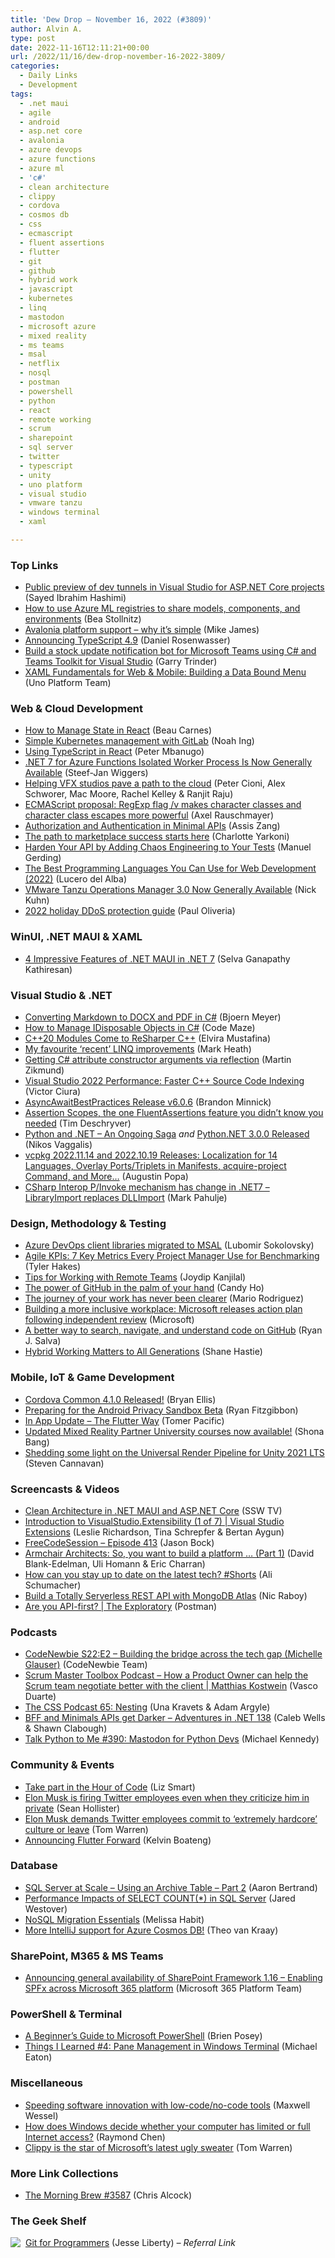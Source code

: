 ```yaml
---
title: 'Dew Drop – November 16, 2022 (#3809)'
author: Alvin A.
type: post
date: 2022-11-16T12:11:21+00:00
url: /2022/11/16/dew-drop-november-16-2022-3809/
categories:
  - Daily Links
  - Development
tags:
  - .net maui
  - agile
  - android
  - asp.net core
  - avalonia
  - azure devops
  - azure functions
  - azure ml
  - 'c#'
  - clean architecture
  - clippy
  - cordova
  - cosmos db
  - css
  - ecmascript
  - fluent assertions
  - flutter
  - git
  - github
  - hybrid work
  - javascript
  - kubernetes
  - linq
  - mastodon
  - microsoft azure
  - mixed reality
  - ms teams
  - msal
  - netflix
  - nosql
  - postman
  - powershell
  - python
  - react
  - remote working
  - scrum
  - sharepoint
  - sql server
  - twitter
  - typescript
  - unity
  - uno platform
  - visual studio
  - vmware tanzu
  - windows terminal
  - xaml

---
```

### <a name="top"></a>Top Links

  * <a href="https://devblogs.microsoft.com/visualstudio/public-preview-of-dev-tunnels-in-visual-studio-for-asp-net-core-projects/" target="_blank" rel="noopener">Public preview of dev tunnels in Visual Studio for ASP.NET Core projects</a> (Sayed Ibrahim Hashimi)
  * <a href="https://bea.stollnitz.com/blog/aml-registry/" target="_blank" rel="noopener">How to use Azure ML registries to share models, components, and environments</a> (Bea Stollnitz)
  * <a href="https://dev.to/avalonia/avalonia-platform-support-why-its-simple-cjd" target="_blank" rel="noopener">Avalonia platform support &#8211; why it&#8217;s simple</a> (Mike James)
  * <a href="https://devblogs.microsoft.com/typescript/announcing-typescript-4-9/" target="_blank" rel="noopener">Announcing TypeScript 4.9</a> (Daniel Rosenwasser)
  * <a href="https://devblogs.microsoft.com/microsoft365dev/build-a-stock-update-notification-bot-for-microsoft-teams-using-c-and-teams-toolkit-for-visual-studio/" target="_blank" rel="noopener">Build a stock update notification bot for Microsoft Teams using C# and Teams Toolkit for Visual Studio</a> (Garry Trinder)
  * <a href="https://platform.uno/blog/xaml-fundamentals-for-web-mobile-building-a-data-bound-menu/" target="_blank" rel="noopener">XAML Fundamentals for Web & Mobile: Building a Data Bound Menu</a> (Uno Platform Team)



### <a name="web"></a>Web & Cloud Development

  * <a href="https://www.freecodecamp.org/news/how-to-manage-state-in-react/" target="_blank" rel="noopener">How to Manage State in React</a> (Beau Carnes)
  * <a href="https://about.gitlab.com/blog/2022/11/15/simple-kubernetes-management-with-gitlab/" target="_blank" rel="noopener">Simple Kubernetes management with GitLab</a> (Noah Ing)
  * <a href="https://www.telerik.com/blogs/using-typescript-react" target="_blank" rel="noopener">Using TypeScript in React</a> (Peter Mbanugo)
  * <a href="https://www.infoq.com/news/2022/11/azure-functions-dotnet-7/?utm_campaign=infoq_content&utm_source=infoq&utm_medium=feed&utm_term=global" target="_blank" rel="noopener">.NET 7 for Azure Functions Isolated Worker Process Is Now Generally Available</a> (Steef-Jan Wiggers)
  * <a href="https://netflixtechblog.com/helping-vfx-studios-pave-a-path-to-the-cloud-d308ee43c079?source=rss----2615bd06b42e---4" target="_blank" rel="noopener">Helping VFX studios pave a path to the cloud</a> (Peter Cioni, Alex Schworer, Mac Moore, Rachel Kelley & Ranjit Raju)
  * <a href="https://2ality.com/2022/11/regexp-v-flag.html" target="_blank" rel="noopener">ECMAScript proposal: RegExp flag /v makes character classes and character class escapes more powerful</a> (Axel Rauschmayer)
  * <a href="https://www.telerik.com/blogs/authorization-authentication-minimal-apis" target="_blank" rel="noopener">Authorization and Authentication in Minimal APIs</a> (Assis Zang)
  * <a href="https://blogs.microsoft.com/blog/2022/11/15/the-path-to-marketplace-success-starts-here/" target="_blank" rel="noopener">The path to marketplace success starts here</a> (Charlotte Yarkoni)
  * <a href="https://blog.postman.com/chaos-engineering-api-testing-postman-steadybit/" target="_blank" rel="noopener">Harden Your API by Adding Chaos Engineering to Your Tests</a> (Manuel Gerding)
  * <a href="https://www.sitepoint.com/best-programming-language-for-web-development/?utm_source=rss" target="_blank" rel="noopener">The Best Programming Languages You Can Use for Web Development (2022)</a> (Lucero del Alba)
  * <a href="https://tanzu.vmware.com/content/home-page/vmware-tanzu-operations-manager-3-0" target="_blank" rel="noopener">VMware Tanzu Operations Manager 3.0 Now Generally Available</a> (Nick Kuhn)
  * <a href="https://www.microsoft.com/en-us/security/blog/2022/11/15/2022-holiday-ddos-protection-guide/" target="_blank" rel="noopener">2022 holiday DDoS protection guide</a> (Paul Oliveria)



### <a name="silverlight"></a>WinUI, .NET MAUI & XAML

  * <a href="https://www.syncfusion.com/blogs/post/4-impressive-features-of-net-maui-in-net-7.aspx?utm_source=alvinashcraft&utm_medium=email&utm_campaign=alvinashcraft_blog_edmnov22" target="_blank" rel="noopener">4 Impressive Features of .NET MAUI in .NET 7</a> (Selva Ganapathy Kathiresan)



### <a name="dotnet"></a>Visual Studio & .NET

  * <a href="https://www.textcontrol.com/blog/2022/11/15/converting-markdown-to-docx-and-pdf-in-csharp/" target="_blank" rel="noopener">Converting Markdown to DOCX and PDF in C#</a> (Bjoern Meyer)
  * <a href="https://code-maze.com/csharp-manage-idisposable-objects/" target="_blank" rel="noopener">How to Manage IDisposable Objects in C#</a> (Code Maze)
  * <a href="https://blog.jetbrains.com/rscpp/2022/11/14/cpp20-modules/" target="_blank" rel="noopener">C++20 Modules Come to ReSharper C++</a> (Elvira Mustafina)
  * <a href="https://markheath.net/post/linq-improvements" target="_blank" rel="noopener">My favourite &#8216;recent&#8217; LINQ improvements</a> (Mark Heath)
  * <a href="https://blog.mzikmund.com/2022/11/getting-c-attribute-constructor-arguments-via-reflection/" target="_blank" rel="noopener">Getting C# attribute constructor arguments via reflection</a> (Martin Zikmund)
  * <a href="https://devblogs.microsoft.com/cppblog/faster-cpp-source-code-indexing/" target="_blank" rel="noopener">Visual Studio 2022 Performance: Faster C++ Source Code Indexing</a> (Victor Ciura)
  * <a href="https://github.com/brminnick/AsyncAwaitBestPractices/releases/tag/v6.0.6" target="_blank" rel="noopener">AsyncAwaitBestPractices Release v6.0.6</a> (Brandon Minnick)
  * <a href="https://timdeschryver.dev/blog/assertion-scopes-the-one-fluentassertions-feature-you-didnt-know-you-needed" target="_blank" rel="noopener">Assertion Scopes, the one FluentAssertions feature you didn&#8217;t know you needed</a> (Tim Deschryver)
  * <a href="http://www.i-programmer.info/programming/python/15874-python-and-net-an-ongoing-saga.html" target="_blank" rel="noopener">Python and .NET &#8211; An Ongoing Saga</a> _and_ <a href="http://www.i-programmer.info/news/216-python/15875-pythonnet-released.html" target="_blank" rel="noopener">Python.NET 3.0.0 Released</a> (Nikos Vaggalis)
  * <a href="https://devblogs.microsoft.com/cppblog/vcpkg-2022-11-14-and-2022-10-19-releases-localization-for-14-languages-overlay-ports-triplets-in-manifests-acquire-project-command-and-more/" target="_blank" rel="noopener">vcpkg 2022.11.14 and 2022.10.19 Releases: Localization for 14 Languages, Overlay Ports/Triplets in Manifests, acquire-project Command, and More…</a> (Augustin Popa)
  * <a href="http://metadataconsulting.blogspot.com/2022/11/CSharp-Interop-PInvoke-mechanism-has-change-in-NET7-2D-LibraryImport-replaces-DLLImport.html" target="_blank" rel="noopener">CSharp Interop P/Invoke mechanism has change in .NET7 &#8211; LibraryImport replaces DLLImport</a> (Mark Pahulje)



### <a name="design"></a>Design, Methodology & Testing

  * <a href="https://devblogs.microsoft.com/devops/azure-devops-client-libraries-migrated-to-msal/" target="_blank" rel="noopener">Azure DevOps client libraries migrated to MSAL</a> (Lubomir Sokolovsky)
  * <a href="https://www.7pace.com/blog/agile-kpi" target="_blank" rel="noopener">Agile KPIs: 7 Key Metrics Every Project Manager Use for Benchmarking</a> (Tyler Hakes)
  * <a href="https://www.developer.com/project-management/remote-software-development-tips/" target="_blank" rel="noopener">Tips for Working with Remote Teams</a> (Joydip Kanjilal)
  * <a href="https://github.blog/2022-11-15-the-power-of-github-in-the-palm-of-your-hand/" target="_blank" rel="noopener">The power of GitHub in the palm of your hand</a> (Candy Ho)
  * <a href="https://github.blog/2022-11-15-the-journey-of-your-work-has-never-been-clearer/" target="_blank" rel="noopener">The journey of your work has never been clearer</a> (Mario Rodriguez)
  * <a href="https://blogs.microsoft.com/blog/2022/11/15/building-a-more-inclusive-workplace-microsoft-releases-action-plan-following-independent-review/" target="_blank" rel="noopener">Building a more inclusive workplace: Microsoft releases action plan following independent review</a> (Microsoft)
  * <a href="https://github.blog/2022-11-15-a-better-way-to-search-navigate-and-understand-code-on-github/" target="_blank" rel="noopener">A better way to search, navigate, and understand code on GitHub</a> (Ryan J. Salva)
  * <a href="https://www.infoq.com/news/2022/11/hybrid-work-generations/?utm_campaign=infoq_content&utm_source=infoq&utm_medium=feed&utm_term=global" target="_blank" rel="noopener">Hybrid Working Matters to All Generations</a> (Shane Hastie)



### <a name="mobile"></a>Mobile, IoT & Game Development

  * <a href="https://cordova.apache.org/announcements/2022/11/15/cordova-common-release-4.1.0.html" target="_blank" rel="noopener">Cordova Common 4.1.0 Released!</a> (Bryan Ellis)
  * <a href="http://android-developers.googleblog.com/2022/11/preparing-for-android-privacy-sandbox-beta.html" target="_blank" rel="noopener">Preparing for the Android Privacy Sandbox Beta</a> (Ryan Fitzgibbon)
  * <a href="https://medium.com/flutter-community/in-app-update-the-flutter-way-2f25e4a02c02?source=rss----86fb29d7cc6a---4" target="_blank" rel="noopener">In App Update &#8211; The Flutter Way</a> (Tomer Pacific)
  * <a href="https://techcommunity.microsoft.com/t5/mixed-reality-partners/updated-mixed-reality-partner-university-courses-now-available/ba-p/3677043" target="_blank" rel="noopener">Updated Mixed Reality Partner University courses now available!</a> (Shona Bang)
  * <a href="https://blog.unity.com/games/shedding-light-on-universal-render-pipeline-for-unity-2021-lts" target="_blank" rel="noopener">Shedding some light on the Universal Render Pipeline for Unity 2021 LTS</a> (Steven Cannavan)



### <a name="videos"></a>Screencasts & Videos

  * <a href="http://www.youtube.com/watch?v=K9ryHflmQJE" target="_blank" rel="noopener">Clean Architecture in .NET MAUI and ASP.NET Core</a> (SSW TV)
  * <a href="http://www.youtube.com/watch?v=L5zYUZvWnJE" target="_blank" rel="noopener">Introduction to VisualStudio.Extensibility (1 of 7) | Visual Studio Extensions</a> (Leslie Richardson, Tina Schrepfer & Bertan Aygun)
  * <a href="http://www.youtube.com/watch?v=Bvhcc7bWvEQ" target="_blank" rel="noopener">FreeCodeSession &#8211; Episode 413</a> (Jason Bock)
  * <a href="http://www.youtube.com/watch?v=pBfmTMpRlbk" target="_blank" rel="noopener">Armchair Architects: So, you want to build a platform … (Part 1)</a> (David Blank-Edelman, Uli Homann & Eric Charran)
  * <a href="http://www.youtube.com/watch?v=1F3pvMX7S8k" target="_blank" rel="noopener">How can you stay up to date on the latest tech? #Shorts</a> (Ali Schumacher)
  * <a href="http://www.youtube.com/watch?v=FkD_tf8vkfg" target="_blank" rel="noopener">Build a Totally Serverless REST API with MongoDB Atlas</a> (Nic Raboy)
  * <a href="http://www.youtube.com/watch?v=6brCRaqxNe8" target="_blank" rel="noopener">Are you API-first? | The Exploratory</a> (Postman)



### <a name="podcasts"></a>Podcasts

  * <a href="https://www.codenewbie.org/podcast/bridge-the-tech-gap" target="_blank" rel="noopener">CodeNewbie S22:E2 &#8211; Building the bridge across the tech gap (Michelle Glauser)</a> (CodeNewbie Team)
  * <a href="https://scrummastertoolbox.libsyn.com/solving-conflicts-as-a-scrum-product-owner-what-great-pos-do-matthias-kostwein-0" target="_blank" rel="noopener">Scrum Master Toolbox Podcast &#8211; How a Product Owner can help the Scrum team negotiate better with the client | Matthias Kostwein</a> (Vasco Duarte)
  * <a href="http://thecsspodcast.libsyn.com/65-nesting" target="_blank" rel="noopener">The CSS Podcast 65: Nesting</a> (Una Kravets & Adam Argyle)
  * <a href="https://topenddevs.com/podcasts/adventures-in-net/episodes/bff-and-minimals-apis-get-darker-net-138" target="_blank" rel="noopener">BFF and Minimals APIs get Darker &#8211; Adventures in .NET 138</a> (Caleb Wells & Shawn Clabough)
  * <a href="https://talkpython.fm/episodes/show/390/mastodon-for-python-devs" target="_blank" rel="noopener">Talk Python to Me #390: Mastodon for Python Devs</a> (Michael Kennedy)



### <a name="events"></a>Community & Events

  * <a href="https://www.raspberrypi.org/blog/hour-of-code-activities/" target="_blank" rel="noopener">Take part in the Hour of Code</a> (Liz Smart)
  * <a href="https://www.theverge.com/2022/11/15/23460729/elon-musk-fire-twitter-engineers-dissent" target="_blank" rel="noopener">Elon Musk is firing Twitter employees even when they criticize him in private</a> (Sean Hollister)
  * <a href="https://www.theverge.com/2022/11/16/23462026/elon-musk-twitter-email-hardcore-or-severance" target="_blank" rel="noopener">Elon Musk demands Twitter employees commit to ‘extremely hardcore’ culture or leave</a> (Tom Warren)
  * <a href="https://medium.com/flutter/announcing-flutter-forward-666f9a506cc6?source=rss----4da7dfd21a33---4" target="_blank" rel="noopener">Announcing Flutter Forward</a> (Kelvin Boateng)



### <a name="sql"></a>Database

  * <a href="https://www.mssqltips.com/sqlservertip/7454/data-archival-in-sql-server-using-partitioning-and-archive-tables/" target="_blank" rel="noopener">SQL Server at Scale &#8211; Using an Archive Table &#8211; Part 2</a> (Aaron Bertrand)
  * <a href="https://www.mssqltips.com/sqlservertip/7449/select-count-from-sql-server-examples-statistics/" target="_blank" rel="noopener">Performance Impacts of SELECT COUNT(*) in SQL Server</a> (Jared Westover)
  * <a href="http://dzone.com/refcardz/nosql-migration-essentials" target="_blank" rel="noopener">NoSQL Migration Essentials</a> (Melissa Habit)
  * <a href="https://devblogs.microsoft.com/cosmosdb/more-intellij-support-for-azure-cosmos-db/" target="_blank" rel="noopener">More IntelliJ support for Azure Cosmos DB!</a> (Theo van Kraay)



### <a name="sp"></a>SharePoint, M365 & MS Teams

  * <a href="https://devblogs.microsoft.com/microsoft365dev/announcing-general-availability-of-sharepoint-framework-1-16-enabling-spfx-across-microsoft-365-platform/" target="_blank" rel="noopener">Announcing general availability of SharePoint Framework 1.16 – Enabling SPFx across Microsoft 365 platform</a> (Microsoft 365 Platform Team)



### <a name="ps"></a>PowerShell & Terminal

  * <a href="https://www.itprotoday.com/powershell/beginner-s-guide-microsoft-powershell" target="_blank" rel="noopener">A Beginner’s Guide to Microsoft PowerShell</a> (Brien Posey)
  * <a href="https://samestuffdifferentday.com/2022/11/15/things-i-learned-4/" target="_blank" rel="noopener">Things I Learned #4: Pane Management in Windows Terminal</a> (Michael Eaton)



### <a name="misc"></a>Miscellaneous

  * <a href="https://stackoverflow.blog/2022/11/15/speeding-software-innovation-with-low-code-no-code-tools/" target="_blank" rel="noopener">Speeding software innovation with low-code/no-code tools</a> (Maxwell Wessel)
  * <a href="https://devblogs.microsoft.com/oldnewthing/20221115-00/?p=107399" target="_blank" rel="noopener">How does Windows decide whether your computer has limited or full Internet access?</a> (Raymond Chen)
  * <a href="https://www.theverge.com/23459852/microsoft-clippy-ugly-sweater-windows-charity-price" target="_blank" rel="noopener">Clippy is the star of Microsoft’s latest ugly sweater</a> (Tom Warren)



### <a name="links"></a>More Link Collections

  * <a href="https://blog.cwa.me.uk/2022/11/16/the-morning-brew-3587/" target="_blank" rel="noopener">The Morning Brew #3587</a> (Chris Alcock)



### <a name="shelf"></a>The Geek Shelf

<a href="https://www.amazon.com/dp/1801075735/?tag=amavin-20" target="_blank" rel="noopener"><img decoding="async" align="left" style="margin: 0px 4px 0px 0px; border: 0px currentcolor; border-image: none; float: left; display: inline; background-image: none;" src="https://m.media-amazon.com/images/I/413rN+dCQ8S._SS135_.jpg" border="0" /></a>&nbsp;<a href="https://www.amazon.com/dp/1801075735/?tag=amavin-20" target="_blank" rel="noopener">Git for Programmers</a> (Jesse Liberty) _&#8211; Referral Link_